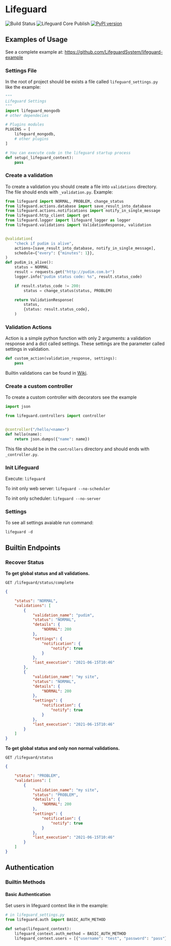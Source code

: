 # Lifeguard

![Build Status](https://github.com/LifeguardSystem/lifeguard/workflows/Lifeguard%20Core%20CI/badge.svg)
![Lifeguard Core Publish](https://github.com/LifeguardSystem/lifeguard/workflows/Lifeguard%20Core%20Publish/badge.svg)
[![PyPI version](https://badge.fury.io/py/lifeguard.svg)](https://badge.fury.io/py/lifeguard)

## Examples of Usage

See a complete example at: https://github.com/LifeguardSystem/lifeguard-example

### Settings File

In the root of project should be exists a file called `lifeguard_settings.py` like the example:

```python
"""
Lifeguard Settings
"""
import lifeguard_mongodb
# other dependecies

# Plugins modules
PLUGINS = [
    lifeguard_mongodb,
    # other plugins
]

# You can execute code in the lifeguard startup process
def setup(_lifeguard_context):
    pass
```

### Create a validation

To create a validation you should create a file into `validations` directory. The file should ends with `_validation.py`.
Example:

```python
from lifeguard import NORMAL, PROBLEM, change_status
from lifeguard.actions.database import save_result_into_database
from lifeguard.actions.notifications import notify_in_single_message
from lifeguard.http_client import get
from lifeguard.logger import lifeguard_logger as logger
from lifeguard.validations import ValidationResponse, validation


@validation(
    "check if pudim is alive",
    actions=[save_result_into_database, notify_in_single_message],
    schedule={"every": {"minutes": 1}},
)
def pudim_is_alive():
    status = NORMAL
    result = requests.get("http://pudim.com.br")
    logger.info("pudim status code: %s", result.status_code)

    if result.status_code != 200:
        status = change_status(status, PROBLEM)

    return ValidationResponse(
        status,
        {status: result.status_code},
    )
```

### Validation Actions

Action is a simple python function with only 2 arguments: a validation response and a dict called settings. These settings are the parameter called settings in validation.

```python
def custom_action(validation_response, settings):
    pass
```

Builtin validations can be found in [Wiki](https://github.com/LifeguardSystem/lifeguard/wiki).

### Create a custom controller

To create a custom controller with decorators see the example

```python
import json

from lifeguard.controllers import controller


@controller("/hello/<name>")
def hello(name):
    return json.dumps({"name": name})
```

This file should be in the `controllers` directory and should ends with `_controller.py`.

### Init Lifeguard

Execute: `lifeguard`

To init only web server: `lifeguard --no-scheduler`

To init only scheduler: `lifeguard --no-server`

### Settings

To see all settings avaiable run command:

`lifeguard -d`

## Builtin Endpoints

### Recover Status

__To get global status and all validations.__

`GET /lifeguard/status/complete`

```json
{

    "status": "NORMAL",
    "validations": [
        {
            "validation_name": "pudim",
            "status": "NORMAL",
            "details": {
                "NORMAL": 200
            },
            "settings": {
                "notification": {
                    "notify": true
                }
            },
            "last_execution": "2021-06-15T10:46"
        },
        {
            "validation_name": "my site",
            "status": "NORMAL",
            "details": {
                "NORMAL": 200
            },
            "settings": {
                "notification": {
                    "notify": true
                }
            },
            "last_execution": "2021-06-15T10:46"
        }
    ]
}
```

__To get global status and only non normal validations.__

`GET /lifeguard/status`

```json
{

    "status": "PROBLEM",
    "validations": [
        {
            "validation_name": "my site",
            "status": "PROBLEM",
            "details": {
                "NORMAL": 200
            },
            "settings": {
                "notification": {
                    "notify": true
                }
            },
            "last_execution": "2021-06-15T10:46"
        }
    ]
}
```

## Authentication

### Builtin Methods

#### Basic Authentication

Set users in lifeguard context like in the example:

```python
# in lifeguard_settings.py
from lifeguard.auth import BASIC_AUTH_METHOD

def setup(lifeguard_context):
    lifeguard_context.auth_method = BASIC_AUTH_METHOD
    lifeguard_context.users = [{"username": "test", "password": "pass"}]
```
